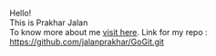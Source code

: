 Hello! <br>
This is Prakhar Jalan <br>
To know more about me <a href = "https://github.com/jalanprakhar">visit here</a>.
Link for my repo : https://github.com/jalanprakhar/GoGit.git
